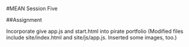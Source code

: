 #MEAN Session Five

##Assignment

Incorporate give app.js and start.html into pirate portfolio
(Modified files include site/index.html and site/js/app.js.  Inserted some images, too.)

